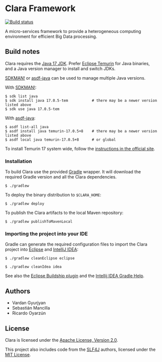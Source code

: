 # Clara Framework

[![Build status](https://github.com/smancill/clara-java/actions/workflows/build.yaml/badge.svg)](https://github.com/smancill/clara-java/actions/workflows/build.yaml)

A micro-services framework to provide a heterogeneous computing environment for efficient
Big Data processing.


## Build notes

Clara requires the [Java 17 JDK](https://whichjdk.com/).
Prefer [Eclipse Temurin](https://adoptium.net/) for Java binaries,
and a Java version manager to install and switch JDKs.

[SDKMAN!] or [asdf-java] can be used to manage multiple Java versions.

[SDKMAN!]: https://sdkman.io/
[asdf-java]: https://github.com/halcyon/asdf-java

With [SDKMAN!]:

``` console
$ sdk list java
$ sdk install java 17.0.5-tem           # there may be a newer version listed above
$ sdk use java 17.0.5-tem
```

With [asdf-java]:

``` console
$ asdf list-all java
$ asdf install java temurin-17.0.5+8    # there may be a newer version listed above
$ asdf local java temurin-17.0.5+8      # or global
```

To install Temurin 17 system wide,
follow the [instructions in the official site][temurin-install].

[temurin-binaries]: https://github.com/adoptium/temurin17-binaries/releases
[temurin-install]: https://adoptium.net/installation/


### Installation

To build Clara use the provided [Gradle](https://gradle.org/) wrapper.
It will download the required Gradle version and all the Clara dependencies.

    $ ./gradlew

To deploy the binary distribution to `$CLARA_HOME`:

    $ ./gradlew deploy

To publish the Clara artifacts to the local Maven repository:

    $ ./gradlew publishToMavenLocal


### Importing the project into your IDE

Gradle can generate the required configuration files to import the Clara
project into [Eclipse](https://eclipse.org/ide/) and
[IntelliJ IDEA](https://www.jetbrains.com/idea/):

    $ ./gradlew cleanEclipse eclipse

    $ ./gradlew cleanIdea idea

See also the [Eclipse Buildship plugin](http://www.vogella.com/tutorials/EclipseGradle/article.html)
and the [Intellij IDEA Gradle Help](https://www.jetbrains.com/help/idea/2016.2/gradle.html).


## Authors

* Vardan Gyurjyan
* Sebastián Mancilla
* Ricardo Oyarzún


## License

Clara is licensed under the [Apache License, Version 2.0](./LICENSES/Apache-2.0.txt).

This project also includes code from the [SLF4J](http://www.slf4j.org/) authors,
licensed under the [MIT License](./LICENSES/MIT.txt).
